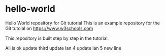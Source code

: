 # hello-world
Hello World repository for Git tutorial
This is an example repository for the Git tutoial on https://www.w3schools.com

This repository is built step by step in the tutorial.

All is ok
update third
update lan 4
update lan 5
new line

